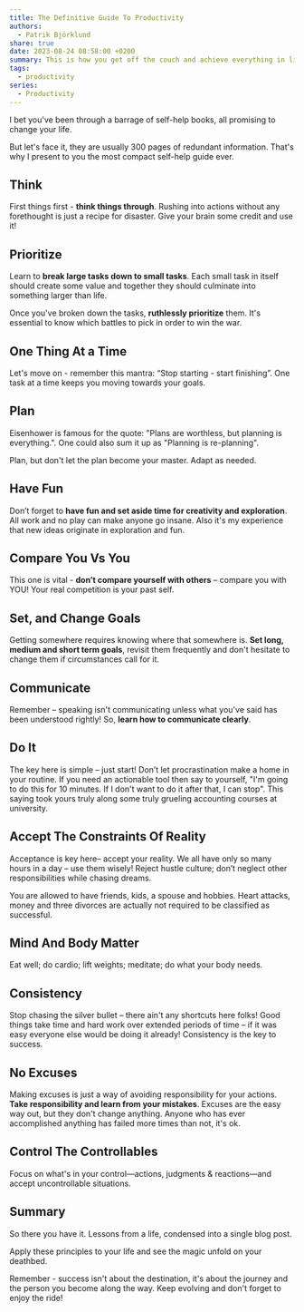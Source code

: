 ```yaml
---
title: The Definitive Guide To Productivity
authors:
  - Patrik Björklund
share: true
date: 2023-08-24 08:58:00 +0200
summary: This is how you get off the couch and achieve everything in life. A step by step guide.
tags:
  - productivity
series:
  - Productivity
---
```

I bet you've been through a barrage of self-help books, all promising to change your life. 

But let's face it, they are usually 300 pages of redundant information. That's why I present to you the most compact self-help guide ever.

## Think

First things first - **think things through**. Rushing into actions without any forethought is just a recipe for disaster. Give your brain some credit and use it!

## Prioritize

Learn to **break large tasks down to small tasks**. Each small task in itself should create some value and together they should culminate into something larger than life.

Once you've broken down the tasks, **ruthlessly prioritize** them. It's essential to know which battles to pick in order to win the war.

## One Thing At a Time

Let's move on - remember this mantra: “Stop starting - start finishing”. One task at a time keeps you moving towards your goals. 

## Plan

Eisenhower is famous for the quote: "Plans are worthless, but planning is everything.". One could also sum it up as "Planning is re-planning". 

Plan, but don't let the plan become your master. Adapt as needed.

## Have Fun

Don’t forget to **have fun and set aside time for creativity and exploration**. All work and no play can make anyone go insane. Also it's my experience that new ideas originate in exploration and fun.

## Compare You Vs You 

This one is vital - **don’t compare yourself with others** – compare you with YOU! Your real competition is your past self.

## Set, and Change Goals 

Getting somewhere requires knowing where that somewhere is. **Set long, medium and short term goals**, revisit them frequently and don't hesitate to change them if circumstances call for it.

## Communicate 

Remember – speaking isn't communicating unless what you've said has been understood rightly! So, **learn how to communicate clearly**.

## Do It 

The key here is simple – just start! Don’t let procrastination make a home in your routine. If you need an actionable tool then say to yourself, "I'm going to do this for 10 minutes. If I don't want to do it after that, I can stop". This saying took yours truly along some truly grueling accounting courses at university.

## Accept The Constraints Of Reality 

Acceptance is key here– accept your reality. We all have only so many hours in a day – use them wisely! Reject hustle culture; don’t neglect other responsibilities while chasing dreams.

You are allowed to have friends, kids, a spouse and hobbies. Heart attacks, money and three divorces are actually not required to be classified as successful.

## Mind And Body Matter 

Eat well; do cardio; lift weights; meditate; do what your body needs.

## Consistency

Stop chasing the silver bullet – there ain't any shortcuts here folks! Good things take time and hard work over extended periods of time – if it was easy everyone else would be doing it already! Consistency is the key to success. 

## No Excuses

Making excuses is just a way of avoiding responsibility for your actions. **Take responsibility and learn from your mistakes**. Excuses are the easy way out, but they don't change anything. Anyone who has ever accomplished anything has failed more times than not, it's ok.

## Control The Controllables
Focus on what's in your control—actions, judgments & reactions—and accept uncontrollable situations.

## Summary
So there you have it. Lessons from a life, condensed into a single blog post. 

Apply these principles to your life and see the magic unfold on your deathbed. 

Remember - success isn't about the destination, it's about the journey and the person you become along the way. Keep evolving and don't forget to enjoy the ride!
